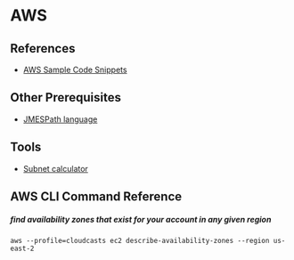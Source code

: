 # AWS

## References
- [AWS Sample Code Snippets](https://github.com/aws-samples)


## Other Prerequisites
- [JMESPath language](https://jmespath.org/tutorial.html)

## Tools
- [Subnet calculator](https://www.davidc.net/sites/default/subnets/subnets.html)

## AWS CLI Command Reference
##### find availability zones that exist for your account in any given region
```aws --profile=cloudcasts ec2 describe-availability-zones --region us-east-2```





